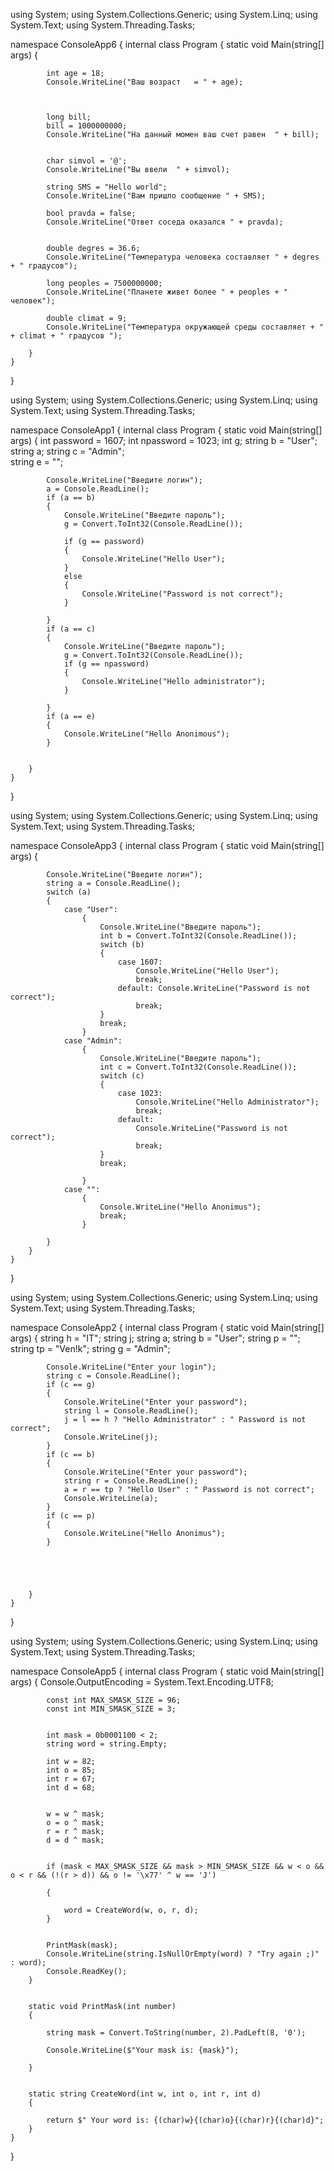 using System;
using System.Collections.Generic;
using System.Linq;
using System.Text;
using System.Threading.Tasks;

namespace ConsoleApp6
{
    internal class Program
    {
        static void Main(string[] args)
        {
            
            int age = 18;
            Console.WriteLine("Ваш возраст   = " + age);


            
            long bill;
            bill = 1000000000;
            Console.WriteLine("На данный момен ваш счет равен  " + bill);

           
            char simvol = '@';
            Console.WriteLine("Вы ввели  " + simvol);

            string SMS = "Hello world";
            Console.WriteLine("Вам пришло сообщение " + SMS);           
                
            bool pravda = false;
            Console.WriteLine("Ответ соседа оказался " + pravda);


            double degres = 36.6;
            Console.WriteLine("Температура человека составляет " + degres + " градусов");

            long peoples = 7500000000;
            Console.WriteLine("Планете живет более " + peoples + " человек");

            double climat = 9;
            Console.WriteLine("Температура окружающей среды составляет + " + climat + " градусов ");
             
        }
    }
}



using System;
using System.Collections.Generic;
using System.Linq;
using System.Text;
using System.Threading.Tasks;

namespace ConsoleApp1
{
    internal class Program
    {
        static void Main(string[] args)
        {
            int password = 1607;
            int npassword = 1023;
            int g;
            string b = "User";
            string a;
            string c = "Admin";      
            string e = "";

            Console.WriteLine("Введите логин");
            a = Console.ReadLine();
            if (a == b)
            {
                Console.WriteLine("Введите пароль");
                g = Convert.ToInt32(Console.ReadLine());

                if (g == password)
                {
                    Console.WriteLine("Hello User");
                }
                else
                {
                    Console.WriteLine("Password is not correct");
                }

            }
            if (a == c)
            {
                Console.WriteLine("Введите пароль");
                g = Convert.ToInt32(Console.ReadLine());
                if (g == npassword)
                {
                    Console.WriteLine("Hello administrator");
                }

            }
            if (a == e)
            {
                Console.WriteLine("Hello Anonimous");
            }


        }
    }
}








using System;
using System.Collections.Generic;
using System.Linq;
using System.Text;
using System.Threading.Tasks;

namespace ConsoleApp3
{
    internal class Program
    {
        static void Main(string[] args)
        {
            
            Console.WriteLine("Введите логин");
            string a = Console.ReadLine();
            switch (a)
            {
                case "User":
                    {
                        Console.WriteLine("Введите пароль");
                        int b = Convert.ToInt32(Console.ReadLine());
                        switch (b)
                        {
                            case 1607:
                                Console.WriteLine("Hello User");
                                break;
                            default: Console.WriteLine("Password is not correct");
                                break;
                        }
                        break;
                    }
                case "Admin":
                    {
                        Console.WriteLine("Введите пароль");
                        int c = Convert.ToInt32(Console.ReadLine());
                        switch (c)
                        {
                            case 1023:
                                Console.WriteLine("Hello Administrator");
                                break;
                            default:
                                Console.WriteLine("Password is not correct");
                                break;
                        }
                        break;
                
                    }
                case "":
                    {
                        Console.WriteLine("Hello Anonimus");
                        break;
                    }

            }
        }
    }
}




using System;
using System.Collections.Generic;
using System.Linq;
using System.Text;
using System.Threading.Tasks;

namespace ConsoleApp2
{
    internal class Program
    {
        static void Main(string[] args)
        {
            string h = "IT";
            string j;
            string a;
            string b = "User";
            string p = "";
            string tp = "Ven!k";
            string g = "Admin";

            Console.WriteLine("Enter your login");
            string c = Console.ReadLine();
            if (c == g)
            {
                Console.WriteLine("Enter your password");
                string l = Console.ReadLine();
                j = l == h ? "Hello Administrator" : " Password is not correct";
                Console.WriteLine(j);
            }
            if (c == b)
            {
                Console.WriteLine("Enter your password");
                string r = Console.ReadLine();
                a = r == tp ? "Hello User" : " Password is not correct";
                Console.WriteLine(a);
            }
            if (c == p)
            {
                Console.WriteLine("Hello Anonimus");
            }
           


           
          
        }
    }
}

using System;
using System.Collections.Generic;
using System.Linq;
using System.Text;
using System.Threading.Tasks;

namespace ConsoleApp5
{
    internal class Program
    {
        static void Main(string[] args)
        {
            Console.OutputEncoding = System.Text.Encoding.UTF8;

            const int MAX_SMASK_SIZE = 96;
            const int MIN_SMASK_SIZE = 3;


            int mask = 0b0001100 < 2;
            string word = string.Empty;

            int w = 82;
            int o = 85;
            int r = 67;
            int d = 68;


            w = w ^ mask;
            o = o ^ mask;
            r = r ^ mask;
            d = d ^ mask;


            if (mask < MAX_SMASK_SIZE && mask > MIN_SMASK_SIZE && w < o && o < r && (!(r > d)) && o != '\x77' ^ w == 'J')

            {

                word = CreateWord(w, o, r, d);
            }


            PrintMask(mask);
            Console.WriteLine(string.IsNullOrEmpty(word) ? "Try again ;)" : word);
            Console.ReadKey();
        }


        static void PrintMask(int number)
        {

            string mask = Convert.ToString(number, 2).PadLeft(8, '0');

            Console.WriteLine($"Your mask is: {mask}");

        }


        static string CreateWord(int w, int o, int r, int d)
        {

            return $" Your word is: {(char)w}{(char)o}{(char)r}{(char)d}";
        }
    }
}
